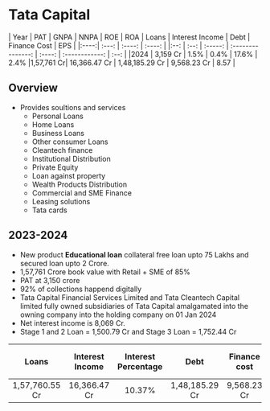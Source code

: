 # Tata Capital

| Year |   PAT     |   GNPA    |    NNPA   |   ROE |   ROA |  Loans    |    Interest Income    |   Debt         |   Finance Cost    | EPS  |
|:----:|   :---:   |   :----:  |   :----:  | |:--: | :--:  |  :-----:  |   :---------------:   |   :----:       |   :------------:  | :--: |
|2024  | 3,159 Cr  |   1.5%    |   0.4%    | 17.6% | 2.4%  |1,57,761 Cr|      16,366.47 Cr     | 1,48,185.29 Cr |    9,568.23 Cr    | 8.57 |

## Overview

- Provides soultions and services
    - Personal Loans
    - Home Loans
    - Business Loans
    - Other consumer Loans
    - Cleantech finance
    - Institutional Distribution
    - Private Equity
    - Loan against property
    - Wealth Products Distribution
    - Commercial and SME Finance
    - Leasing solutions
    - Tata cards


## 2023-2024

- New product **Educational loan** collateral free loan upto 75 Lakhs and secured loan upto 2 Crore. 
- 1,57,761 Crore book value with Retail + SME of 85%
- PAT at 3,150 crore
- 92% of collections happend digitally
- Tata Capital Financial Services Limited and Tata Cleantech Capital limited fully owned subsidiaries of Tata Capital amalgamated into the owning company into the holding company on 01 Jan 2024
- Net interest income is 8,069 Cr.
- Stage 1 and 2 Loan = 1,500.79 Cr and Stage 3 Loan = 1,752.44 Cr

|       Loans       |       Interest Income      | Interest Percentage |        Debt         | Finance cost | Finance Cost Percentage | NIM     |
| :--------------:  |  :----------------------:  | :------------------:|:-------------------:|:------------:|:-----------------------:|:-------:|
|  1,57,760.55 Cr   |       16,366.47 Cr         | 10.37%              |  1,48,185.29 Cr     | 9,568.23 Cr  | 6.46%                   | 3.91%   |  